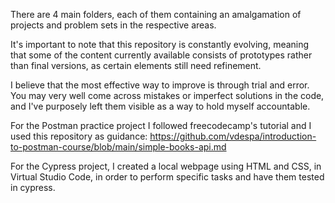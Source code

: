 There are 4 main folders, each of them containing an amalgamation of projects and problem sets in the respective areas.

It's important to note that this repository is constantly evolving, meaning that some of the content currently available consists of prototypes rather than final versions, as certain elements still need refinement.

I believe that the most effective way to improve is through trial and error. You may very well come across mistakes or imperfect solutions in the code, and I've purposely left them visible as a way to hold myself accountable.

For the Postman practice project I followed freecodecamp's tutorial and I used this repository as guidance: https://github.com/vdespa/introduction-to-postman-course/blob/main/simple-books-api.md

For the Cypress project, I created a local webpage using HTML and CSS, in Virtual Studio Code, in order to perform specific tasks and have them tested in cypress.



